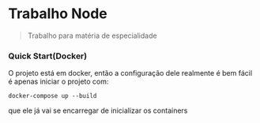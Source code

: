 # Trabalho Node

> Trabalho para matéria de especialidade


### Quick Start(Docker)

O projeto está em docker, então a configuração dele realmente é bem fácil é apenas iniciar o projeto com: 

```docker
docker-compose up --build
```

que ele já vai se encarregar de inicializar os containers


